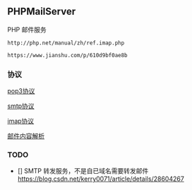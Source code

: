 ## PHPMailServer

PHP 邮件服务
	
	http://php.net/manual/zh/ref.imap.php

	https://www.jianshu.com/p/610d9bf0ae8b

### 协议

[pop3协议](https://tools.ietf.org/html/rfc1939)

[smtp协议](https://tools.ietf.org/html/rfc5321)

[imap协议](https://tools.ietf.org/html/rfc3501)

[邮件内容解析](https://tools.ietf.org/html/rfc822)


### TODO

- [] SMTP 转发服务，不是自已域名需要转发邮件
		https://blog.csdn.net/kerry0071/article/details/28604267
